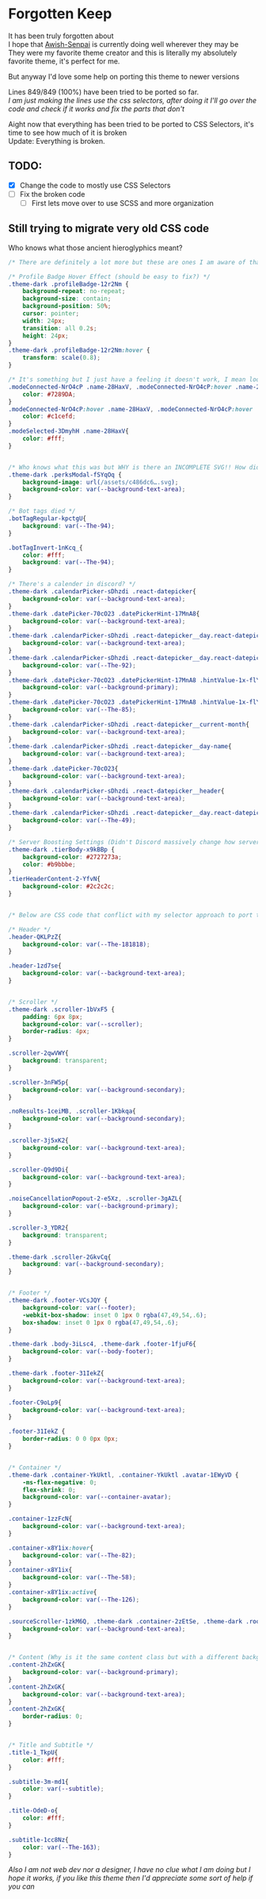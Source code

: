 # Forgotten Keep
It has been truly forgotten about\
I hope that [Awish-Senpai](https://github.com/Awish-Senpai) is currently doing well wherever they may be\
They were my favorite theme creator and this is literally my absolutely favorite theme, it's perfect for me.

But anyway I'd love some help on porting this theme to newer versions

Lines 849/849 (100%) have been tried to be ported so far.\
*I am just making the lines use the css selectors, after doing it I'll go over the code and check if it works and fix the parts that don't*

Aight now that everything has been tried to be ported to CSS Selectors, it's time to see how much of it is broken\
Update: Everything is broken.

## TODO:
- [x] Change the code to mostly use CSS Selectors
- [ ] Fix the broken code
  - [ ] First lets move over to use SCSS and more organization

## Still trying to migrate very old CSS code
Who knows what those ancient hieroglyphics meant?

```css
/* There are definitely a lot more but these are ones I am aware of that are broken */

/* Profile Badge Hover Effect (should be easy to fix?) */
.theme-dark .profileBadge-12r2Nm {
    background-repeat: no-repeat;
    background-size: contain;
    background-position: 50%;
    cursor: pointer;
    width: 24px;
    transition: all 0.2s;
    height: 24px;
}
.theme-dark .profileBadge-12r2Nm:hover {
    transform: scale(0.8);
}

/* It's something but I just have a feeling it doesn't work, I mean look at how many classes it has! */
.modeConnected-NrO4cP .name-28HaxV, .modeConnected-NrO4cP:hover .name-28HaxV, .modeSelected-3DmyhH .name-28HaxV, .modeSelected-3DmyhH:hover .name-28HaxV, .modeUnread-3Cxepe .name-28HaxV, .modeUnread-3Cxepe:hover .name-28HaxV, .notInteractive-2tFrlE.modeConnected-NrO4cP .name-28HaxV, .notInteractive-2tFrlE.modeSelected-3DmyhH .name-28HaxV{
    color: #7289DA;
}
.modeConnected-NrO4cP:hover .name-28HaxV, .modeConnected-NrO4cP:hover .name-28HaxV, .modeSelected-3DmyhH:hover .name-28HaxV, .modeSelected-3DmyhH:hover .name-28HaxV, .modeUnread-3Cxepe:hover .name-28HaxV, .modeUnread-3Cxepe:hover .name-28HaxV, .notInteractive-2tFrlE.modeConnected-NrO4cP:hover .name-28HaxV, .notInteractive-2tFrlE.modeSelected-3DmyhH:hover .name-28HaxV{
    color: #c1cefd;
}
.modeSelected-3DmyhH .name-28HaxV{
    color: #fff;
}


/* Who knows what this was but WHY is there an INCOMPLETE SVG!! How did those code even work in those ancient times!! */
.theme-dark .perksModal-fSYqOq {
    background-image: url(/assets/c486dc6….svg);
    background-color: var(--background-text-area);
}

/* Bot tags died */
.botTagRegular-kpctgU{
    background: var(--The-94);
}

.botTagInvert-1nKcq_{
    color: #fff;
    background: var(--The-94);
}

/* There's a calender in discord? */
.theme-dark .calendarPicker-sDhzdi .react-datepicker{
    background-color: var(--background-text-area);
}
.theme-dark .datePicker-70cO23 .datePickerHint-17MnA8{
    background-color: var(--background-text-area);
}
.theme-dark .calendarPicker-sDhzdi .react-datepicker__day.react-datepicker__day--selected:after{
    background-color: var(--background-text-area);
}
.theme-dark .calendarPicker-sDhzdi .react-datepicker__day.react-datepicker__day--selected:hover, .theme-dark .calendarPicker-sDhzdi .react-datepicker__day:hover{
    background-color: var(--The-92);
}
.theme-dark .datePicker-70cO23 .datePickerHint-17MnA8 .hintValue-1x-flY{
    background-color: var(--background-primary);
}
.theme-dark .datePicker-70cO23 .datePickerHint-17MnA8 .hintValue-1x-flY:hover{
    background-color: var(--The-85);
}
.theme-dark .calendarPicker-sDhzdi .react-datepicker__current-month{
    background-color: var(--background-text-area);
}
.theme-dark .calendarPicker-sDhzdi .react-datepicker__day-name{
    background-color: var(--background-text-area);
}
.theme-dark .datePicker-70cO23{
    background-color: var(--background-text-area);
}
.theme-dark .calendarPicker-sDhzdi .react-datepicker__header{
    background-color: var(--background-text-area);
}
.theme-dark .calendarPicker-sDhzdi .react-datepicker__day.react-datepicker__day--disabled, .theme-dark .calendarPicker-sDhzdi .react-datepicker__day.react-datepicker__day--disabled:hover{
    background-color: var(--The-49);
}

/* Server Boosting Settings (Didn't Discord massively change how server boosting looks like now?) */
.theme-dark .tierBody-x9kBBp {
    background-color: #2727273a;
    color: #b9bbbe;
}
.tierHeaderContent-2-YfvN{
    background-color: #2c2c2c;
}


/* Below are CSS code that conflict with my selector approach to port them (Incomplete list, some may have slipped under my radar while I was porting them) */

/* Header */
.header-QKLPzZ{
    background-color: var(--The-181818);
}

.header-1zd7se{
    background-color: var(--background-text-area);
}


/* Scroller */
.theme-dark .scroller-1bVxF5 {
    padding: 6px 8px;
    background-color: var(--scroller);
    border-radius: 4px;
}

.scroller-2qwVWY{
    background: transparent;
}

.scroller-3nFW5p{
    background-color: var(--background-secondary);
}

.noResults-1ceiMB, .scroller-1Kbkqa{
    background-color: var(--background-secondary);
}

.scroller-3j5xK2{
    background-color: var(--background-text-area);
}

.scroller-Q9d9Di{
    background-color: var(--background-text-area);
}

.noiseCancellationPopout-2-e5Xz, .scroller-3gAZL{
    background-color: var(--background-primary);
}

.scroller-3_YDR2{
    background: transparent;
}

.theme-dark .scroller-2GkvCq{
    background: var(--background-secondary);
}


/* Footer */
.theme-dark .footer-VCsJQY {
    background-color: var(--footer);
    -webkit-box-shadow: inset 0 1px 0 rgba(47,49,54,.6);
    box-shadow: inset 0 1px 0 rgba(47,49,54,.6);
}

.theme-dark .body-3iLsc4, .theme-dark .footer-1fjuF6{
    background-color: var(--body-footer);
}

.theme-dark .footer-31IekZ{
    background-color: var(--background-text-area);
}

.footer-C9oLp9{
    background-color: var(--background-text-area);
}

.footer-31IekZ {
    border-radius: 0 0 0px 0px;
}


/* Container */
.theme-dark .container-YkUktl, .container-YkUktl .avatar-1EWyVD {
    -ms-flex-negative: 0;
    flex-shrink: 0;
    background-color: var(--container-avatar);
}

.container-1zzFcN{
    background-color: var(--background-text-area);
}

.container-x8Y1ix:hover{
    background-color: var(--The-82);
}
.container-x8Y1ix{
    background-color: var(--The-58);
}
.container-x8Y1ix:active{
    background-color: var(--The-126);
}

.sourceScroller-1zkM6Q, .theme-dark .container-2zEtSe, .theme-dark .root-g14mjS,.root-u9h3Ui, .css-3vaxre-menu,.theme-dark .container-1ILvLB section, .theme-dark .container-1ILvLB .header-2C89wJ {
    background-color: var(--background-text-area);
}


/* Content (Why is it the same content class but with a different background-color?) */
.content-2hZxGK{
    background-color: var(--background-primary);
}
.content-2hZxGK{
    background-color: var(--background-text-area);
}
.content-2hZxGK{
    border-radius: 0;
}


/* Title and Subtitle */
.title-1_TkpU{
    color: #fff;
}

.subtitle-3m-md1{
    color: var(--subtitle);
}

.title-OdeD-o{
    color: #fff;
}

.subtitle-1cc8Nz{
    color: var(--The-163);
}
```

*Also I am not web dev nor a designer, I have no clue what I am doing but I hope it works, if you like this theme then I'd appreciate some sort of help if you can*